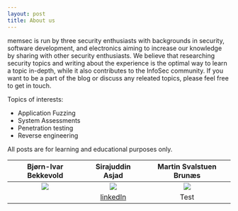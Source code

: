 ```yaml
---
layout: post
title: About us
---
```


memsec is run by three security enthusiasts with backgrounds in security, software development, and electronics aiming to increase our knowledge by sharing with other security enthusiasts. We believe that researching security topics and writing about the experience is the optimal way to learn a topic in-depth, while it also contributes to the InfoSec community. If you want to be a part of the blog or discuss any releated topics, please feel free to get in touch. 

Topics of interests:
 - Application Fuzzing
 - System Assessments
 - Penetration testing
 - Reverse engineering

All posts are for learning and educational purposes only.

| Bjørn-Ivar Bekkevold | Sirajuddin Asjad | Martin Svalstuen Brunæs |
| :-: | :-: | :-: |
| ![](https://ionicframework.com/docs/img/demos/avatar.svg) | ![](https://ionicframework.com/docs/img/demos/avatar.svg) | ![](https://ionicframework.com/docs/img/demos/avatar.svg) |
| <a href="bjorn@memsec.no" target="_blank"><i class="fa-solid fa-envelope"></i></a> <a href="" target="_blank"><i class="fa-brands fa-linkedin"></i></a> | [linkedIn](https://no.linkedin.com/in/sirasjad) | Test |
